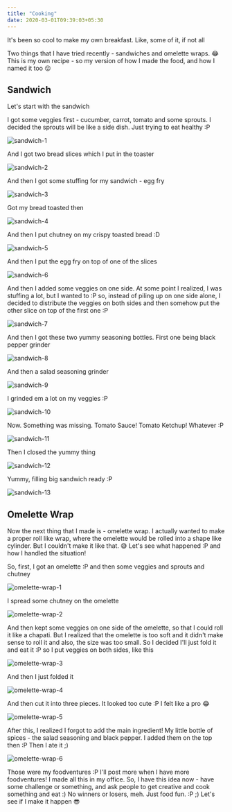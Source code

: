 ```yaml
---
title: "Cooking"
date: 2020-03-01T09:39:03+05:30
---
```


It's been so cool to make my own breakfast. Like, some of it, if not all

Two things that I have tried recently - sandwiches and omelette wraps. 😂 This is my own recipe - so  my version of how I made the food, and how I named it too 😛

## Sandwich

Let's start with the sandwich

I got some veggies first - cucumber, carrot, tomato and some sprouts. I decided the sprouts will be
like a side dish. Just trying to eat healthy :P

![sandwich-1](/blog/img/cooking/sandwich-1.jpg "sandwich-1")

And I got two bread slices which I put in the toaster

![sandwich-2](/blog/img/cooking/sandwich-2.jpg "sandwich-2")

And then I got some stuffing for my sandwich - egg fry

![sandwich-3](/blog/img/cooking/sandwich-3.jpg "sandwich-3")

Got my bread toasted then

![sandwich-4](/blog/img/cooking/sandwich-4.jpg "sandwich-4")

And then I put chutney on my crispy toasted bread :D

![sandwich-5](/blog/img/cooking/sandwich-5.jpg "sandwich-5")

And then I put the egg fry on top of one of the slices

![sandwich-6](/blog/img/cooking/sandwich-6.jpg "sandwich-6")

And then I added some veggies on one side. At some point I realized, I was stuffing a lot,
but I wanted to :P so, instead of piling up on one side alone, I decided to distribute the
veggies on both sides and then somehow put the other slice on top of the first one :P

![sandwich-7](/blog/img/cooking/sandwich-7.jpg "sandwich-7")

And then I got these two yummy seasoning bottles. First one being black pepper grinder

![sandwich-8](/blog/img/cooking/sandwich-8.jpg "sandwich-8")

And then a salad seasoning grinder

![sandwich-9](/blog/img/cooking/sandwich-9.jpg "sandwich-9")

I grinded em a lot on my veggies :P

![sandwich-10](/blog/img/cooking/sandwich-10.jpg "sandwich-10")

Now. Something was missing. Tomato Sauce! Tomato Ketchup! Whatever :P

![sandwich-11](/blog/img/cooking/sandwich-11.jpg "sandwich-11")

Then I closed the yummy thing

![sandwich-12](/blog/img/cooking/sandwich-12.jpg "sandwich-12")

Yummy, filling big sandwich ready :P

![sandwich-13](/blog/img/cooking/sandwich-13.jpg "sandwich-13")

## Omelette Wrap

Now the next thing that I made is - omelette wrap. I actually wanted to make a proper
roll like wrap, where the omelette would be rolled into a shape like cylinder. But I
couldn't make it like that. 😅 Let's see what happened :P and how I handled the situation!

So, first, I got an omelette :P and then some veggies and sprouts and chutney

![omelette-wrap-1](/blog/img/cooking/omelette-wrap-1.jpg "omelette-wrap-1")

I spread some chutney on the omelette

![omelette-wrap-2](/blog/img/cooking/omelette-wrap-2.jpg "omelette-wrap-2")

And then kept some veggies on one side of the omelette, so that I could roll it
like a chapati. But I realized that the omelette is too soft and it didn't make
sense to roll it and also, the size was too small. So I decided I'll just fold it
and eat it :P so I put veggies on both sides, like this

![omelette-wrap-3](/blog/img/cooking/omelette-wrap-3.jpg "omelette-wrap-3")

And then I just folded it

![omelette-wrap-4](/blog/img/cooking/omelette-wrap-4.jpg "omelette-wrap-4")

And then cut it into three pieces. It looked too cute :P I felt like a pro 😂

![omelette-wrap-5](/blog/img/cooking/omelette-wrap-5.jpg "omelette-wrap-5")

After this, I realized I forgot to add the main ingredient! My little bottle
of spices - the salad seasoning and black pepper. I added them on the top
then :P Then I ate it ;)

![omelette-wrap-6](/blog/img/cooking/omelette-wrap-6.jpg "omelette-wrap-6")

Those were my foodventures :P I'll post more when I have more foodventures!
I made all this in my office. So, I have this idea now - have some challenge
or something, and ask people to get creative and cook something and eat :)
No winners or losers, meh. Just food fun. :P ;) Let's see if I make it happen 😎
